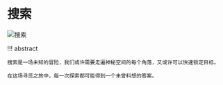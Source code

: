 # 搜索

![搜索](https://gitee.com/taoweitao/hello-algo/raw/dev/docs/assets/covers/chapter_searching.jpg)

!!! abstract

    搜索是一场未知的冒险，我们或许需要走遍神秘空间的每个角落，又或许可以快速锁定目标。
    
    在这场寻觅之旅中，每一次探索都可能得到一个未曾料想的答案。
